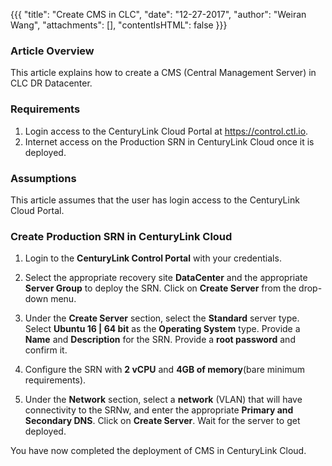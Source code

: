 
{{{
  "title": "Create CMS in CLC",
  "date": "12-27-2017",
  "author": "Weiran Wang",
  "attachments": [],
  "contentIsHTML": false
}}}

### Article Overview
This article explains how to create a CMS (Central Management Server) in CLC DR Datacenter.

### Requirements
1. Login access to the CenturyLink Cloud Portal at https://control.ctl.io.
2. Internet access on the Production SRN in CenturyLink Cloud once it is deployed.

### Assumptions
This article assumes that the user has login access to the CenturyLink Cloud Portal.

### Create Production SRN in CenturyLink Cloud
1. Login to the **CenturyLink Control Portal** with your credentials.

2. Select the appropriate recovery site **DataCenter** and the appropriate **Server Group** to deploy the SRN. Click on **Create Server** from the drop-down menu.

3. Under the **Create Server** section, select the **Standard** server type. Select **Ubuntu 16 | 64 bit** as the **Operating System** type. Provide a **Name** and **Description** for the SRN. Provide a **root password** and confirm it.

4. Configure the SRN with **2 vCPU** and **4GB of memory**(bare minimum requirements).

5. Under the **Network** section, select a **network** (VLAN) that will have connectivity to the SRNw, and enter the appropriate **Primary and Secondary DNS**. Click on **Create Server**. Wait for the server to get deployed.

You have now completed the deployment of CMS  in CenturyLink Cloud.
